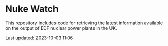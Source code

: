 # Nuke Watch

This repository includes code for retrieving the latest information available on the output of EDF nuclear power plants in the UK.

Last updated: 2023-10-03 11:06